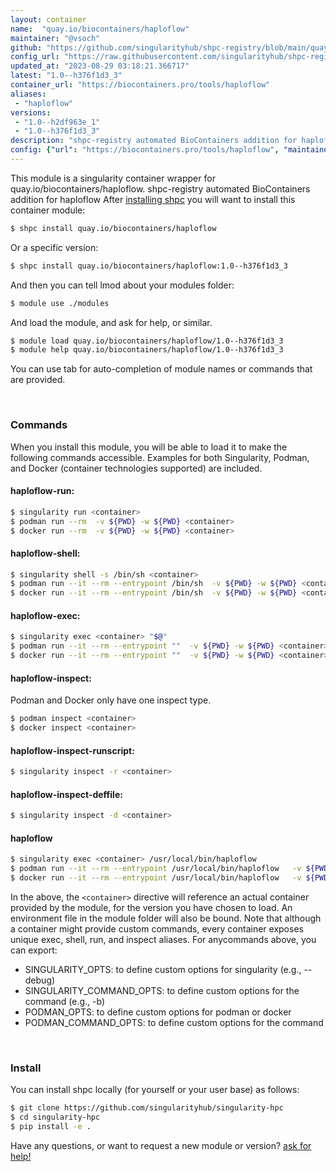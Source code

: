 ```yaml
---
layout: container
name:  "quay.io/biocontainers/haploflow"
maintainer: "@vsoch"
github: "https://github.com/singularityhub/shpc-registry/blob/main/quay.io/biocontainers/haploflow/container.yaml"
config_url: "https://raw.githubusercontent.com/singularityhub/shpc-registry/main/quay.io/biocontainers/haploflow/container.yaml"
updated_at: "2023-08-29 03:18:21.366717"
latest: "1.0--h376f1d3_3"
container_url: "https://biocontainers.pro/tools/haploflow"
aliases:
 - "haploflow"
versions:
 - "1.0--h2df963e_1"
 - "1.0--h376f1d3_3"
description: "shpc-registry automated BioContainers addition for haploflow"
config: {"url": "https://biocontainers.pro/tools/haploflow", "maintainer": "@vsoch", "description": "shpc-registry automated BioContainers addition for haploflow", "latest": {"1.0--h376f1d3_3": "sha256:ba2526a0e30a199fd5a793ce3b8f3ebdad1621037afe71ffcf385859d82b6220"}, "tags": {"1.0--h2df963e_1": "sha256:1485875272bbe20ce2f994e9b5c161469eefb57bcf4b7526a4bdacfdc2940c2f", "1.0--h376f1d3_3": "sha256:ba2526a0e30a199fd5a793ce3b8f3ebdad1621037afe71ffcf385859d82b6220"}, "docker": "quay.io/biocontainers/haploflow", "aliases": {"haploflow": "/usr/local/bin/haploflow"}}
---
```


This module is a singularity container wrapper for quay.io/biocontainers/haploflow.
shpc-registry automated BioContainers addition for haploflow
After [installing shpc](#install) you will want to install this container module:


```bash
$ shpc install quay.io/biocontainers/haploflow
```

Or a specific version:

```bash
$ shpc install quay.io/biocontainers/haploflow:1.0--h376f1d3_3
```

And then you can tell lmod about your modules folder:

```bash
$ module use ./modules
```

And load the module, and ask for help, or similar.

```bash
$ module load quay.io/biocontainers/haploflow/1.0--h376f1d3_3
$ module help quay.io/biocontainers/haploflow/1.0--h376f1d3_3
```

You can use tab for auto-completion of module names or commands that are provided.

<br>

### Commands

When you install this module, you will be able to load it to make the following commands accessible.
Examples for both Singularity, Podman, and Docker (container technologies supported) are included.

#### haploflow-run:

```bash
$ singularity run <container>
$ podman run --rm  -v ${PWD} -w ${PWD} <container>
$ docker run --rm  -v ${PWD} -w ${PWD} <container>
```

#### haploflow-shell:

```bash
$ singularity shell -s /bin/sh <container>
$ podman run --it --rm --entrypoint /bin/sh  -v ${PWD} -w ${PWD} <container>
$ docker run --it --rm --entrypoint /bin/sh  -v ${PWD} -w ${PWD} <container>
```

#### haploflow-exec:

```bash
$ singularity exec <container> "$@"
$ podman run --it --rm --entrypoint ""  -v ${PWD} -w ${PWD} <container> "$@"
$ docker run --it --rm --entrypoint ""  -v ${PWD} -w ${PWD} <container> "$@"
```

#### haploflow-inspect:

Podman and Docker only have one inspect type.

```bash
$ podman inspect <container>
$ docker inspect <container>
```

#### haploflow-inspect-runscript:

```bash
$ singularity inspect -r <container>
```

#### haploflow-inspect-deffile:

```bash
$ singularity inspect -d <container>
```


#### haploflow

```bash
$ singularity exec <container> /usr/local/bin/haploflow
$ podman run --it --rm --entrypoint /usr/local/bin/haploflow   -v ${PWD} -w ${PWD} <container> -c " $@"
$ docker run --it --rm --entrypoint /usr/local/bin/haploflow   -v ${PWD} -w ${PWD} <container> -c " $@"
```



In the above, the `<container>` directive will reference an actual container provided
by the module, for the version you have chosen to load. An environment file in the
module folder will also be bound. Note that although a container
might provide custom commands, every container exposes unique exec, shell, run, and
inspect aliases. For anycommands above, you can export:

 - SINGULARITY_OPTS: to define custom options for singularity (e.g., --debug)
 - SINGULARITY_COMMAND_OPTS: to define custom options for the command (e.g., -b)
 - PODMAN_OPTS: to define custom options for podman or docker
 - PODMAN_COMMAND_OPTS: to define custom options for the command

<br>

### Install

You can install shpc locally (for yourself or your user base) as follows:

```bash
$ git clone https://github.com/singularityhub/singularity-hpc
$ cd singularity-hpc
$ pip install -e .
```

Have any questions, or want to request a new module or version? [ask for help!](https://github.com/singularityhub/singularity-hpc/issues)